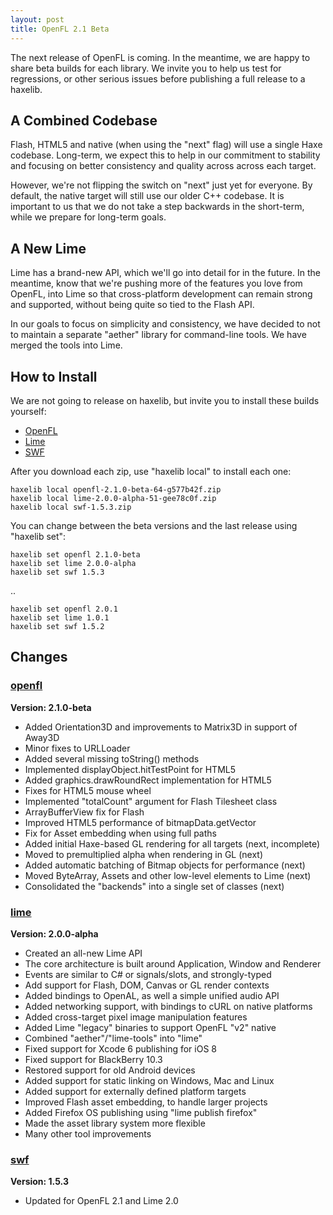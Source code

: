 ```yaml
---
layout: post
title: OpenFL 2.1 Beta
---
```


The next release of OpenFL is coming. In the meantime, we are happy to share beta builds for each library. We invite you to help us test for regressions, or other serious issues before publishing a full release to a haxelib.

## A Combined Codebase

Flash, HTML5 and native (when using the "next" flag) will use a single Haxe codebase. Long-term, we expect this to help in our commitment to stability and focusing on better consistency and quality across across each target.

However, we're not flipping the switch on "next" just yet for everyone. By default, the native target will still use our older C++ codebase. It is important to us that we do not take a step backwards in the short-term, while we prepare for long-term goals.

## A New Lime

Lime has a brand-new API, which we'll go into detail for in the future. In the meantime, know that we're pushing more of the features you love from OpenFL, into Lime so that cross-platform development can remain strong and supported, without being quite so tied to the Flash API.

In our goals to focus on simplicity and consistency, we have decided to not to maintain a separate "aether" library for command-line tools. We have merged the tools into Lime.

## How to Install

We are not going to release on haxelib, but invite you to install these builds yourself:

 * [OpenFL](http://www.openfl.org/builds/openfl/openfl-2.1.0-beta-64-g577b42f.zip)
 * [Lime](http://www.openfl.org/builds/lime/lime-2.0.0-alpha-51-gee78c0f.zip)
 * [SWF](http://www.openfl.org/builds/swf/swf-1.5.3.zip)

After you download each zip, use "haxelib local" to install each one:

    haxelib local openfl-2.1.0-beta-64-g577b42f.zip
    haxelib local lime-2.0.0-alpha-51-gee78c0f.zip
    haxelib local swf-1.5.3.zip

You can change between the beta versions and the last release using "haxelib set":

    haxelib set openfl 2.1.0-beta
    haxelib set lime 2.0.0-alpha
    haxelib set swf 1.5.3

..

    haxelib set openfl 2.0.1
    haxelib set lime 1.0.1
    haxelib set swf 1.5.2

## Changes

### [openfl](https://github.com/openfl/openfl)

__Version: 2.1.0-beta__

 * Added Orientation3D and improvements to Matrix3D in support of Away3D
 * Minor fixes to URLLoader
 * Added several missing toString() methods
 * Implemented displayObject.hitTestPoint for HTML5
 * Added graphics.drawRoundRect implementation for HTML5
 * Fixes for HTML5 mouse wheel
 * Implemented "totalCount" argument for Flash Tilesheet class
 * ArrayBufferView fix for Flash
 * Improved HTML5 performance of bitmapData.getVector
 * Fix for Asset embedding when using full paths
 * Added initial Haxe-based GL rendering for all targets (next, incomplete)
 * Moved to premultiplied alpha when rendering in GL (next)
 * Added automatic batching of Bitmap objects for performance (next)
 * Moved ByteArray, Assets and other low-level elements to Lime (next)
 * Consolidated the "backends" into a single set of classes (next)

### [lime](https://github.com/openfl/lime)

__Version: 2.0.0-alpha__
 
 * Created an all-new Lime API
 * The core architecture is built around Application, Window and Renderer
 * Events are similar to C# or signals/slots, and strongly-typed
 * Add support for Flash, DOM, Canvas or GL render contexts
 * Added bindings to OpenAL, as well a simple unified audio API
 * Added networking support, with bindings to cURL on native platforms
 * Added cross-target pixel image manipulation features
 * Added Lime "legacy" binaries to support OpenFL "v2" native
 * Combined "aether"/"lime-tools" into "lime"
 * Fixed support for Xcode 6 publishing for iOS 8
 * Fixed support for BlackBerry 10.3
 * Restored support for old Android devices
 * Added support for static linking on Windows, Mac and Linux
 * Added support for externally defined platform targets
 * Improved Flash asset embedding, to handle larger projects
 * Added Firefox OS publishing using "lime publish firefox"
 * Made the asset library system more flexible
 * Many other tool improvements

### [swf](https://github.com/openfl/swf)

__Version: 1.5.3__

 * Updated for OpenFL 2.1 and Lime 2.0
